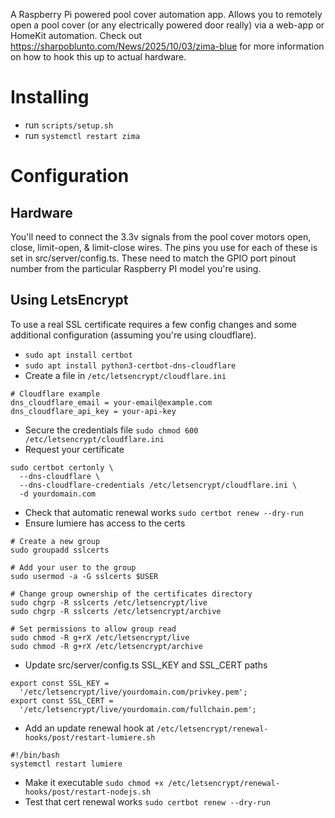 A Raspberry Pi powered pool cover automation app. Allows you to remotely open a pool cover (or any electrically powered door really) via a web-app or HomeKit automation. Check out https://sharpoblunto.com/News/2025/10/03/zima-blue for more information on how to hook this up to actual hardware.

# Installing

- run `scripts/setup.sh`
- run `systemctl restart zima`

# Configuration

## Hardware

You'll need to connect the 3.3v signals from the pool cover motors open, close, limit-open, & limit-close wires. The pins you use for
each of these is set in src/server/config.ts. These need to match the GPIO port pinout number from the particular Raspberry PI model you're using.

## Using LetsEncrypt

To use a real SSL certificate requires a few config changes and some additional configuration (assuming you're using cloudflare).

- `sudo apt install certbot`
- `sudo apt install python3-certbot-dns-cloudflare`
- Create a file in `/etc/letsencrypt/cloudflare.ini`

```
# Cloudflare example
dns_cloudflare_email = your-email@example.com
dns_cloudflare_api_key = your-api-key
```

- Secure the credentials file `sudo chmod 600 /etc/letsencrypt/cloudflare.ini`
- Request your certificate

```
sudo certbot certonly \
  --dns-cloudflare \
  --dns-cloudflare-credentials /etc/letsencrypt/cloudflare.ini \
  -d yourdomain.com
```

- Check that automatic renewal works `sudo certbot renew --dry-run`
- Ensure lumiere has access to the certs

```
# Create a new group
sudo groupadd sslcerts

# Add your user to the group
sudo usermod -a -G sslcerts $USER

# Change group ownership of the certificates directory
sudo chgrp -R sslcerts /etc/letsencrypt/live
sudo chgrp -R sslcerts /etc/letsencrypt/archive

# Set permissions to allow group read
sudo chmod -R g+rX /etc/letsencrypt/live
sudo chmod -R g+rX /etc/letsencrypt/archive
```

- Update src/server/config.ts SSL_KEY and SSL_CERT paths

```
export const SSL_KEY =
  '/etc/letsencrypt/live/yourdomain.com/privkey.pem';
export const SSL_CERT =
  '/etc/letsencrypt/live/yourdomain.com/fullchain.pem';
```

- Add an update renewal hook at `/etc/letsencrypt/renewal-hooks/post/restart-lumiere.sh`

```
#!/bin/bash
systemctl restart lumiere
```

- Make it executable `sudo chmod +x /etc/letsencrypt/renewal-hooks/post/restart-nodejs.sh`
- Test that cert renewal works `sudo certbot renew --dry-run`
